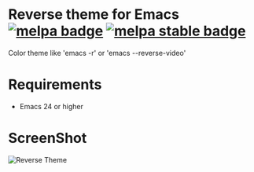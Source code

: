 # Reverse theme for Emacs [![melpa badge][melpa-badge]][melpa-link] [![melpa stable badge][melpa-stable-badge]][melpa-stable-link]

Color theme like 'emacs -r' or 'emacs --reverse-video'

# Requirements

* Emacs 24 or higher

# ScreenShot

![Reverse Theme](https://github.com/syohex/emacs-reverse-theme/raw/master/image/reverse-theme.png)

[melpa-link]: http://melpa.org/#/reverse-theme
[melpa-stable-link]: http://melpa.org/#/reverse-theme
[melpa-badge]: http://melpa.org/packages/reverse-theme-badge.svg
[melpa-stable-badge]: http://stable.melpa.org/packages/reverse-theme-badge.svg
